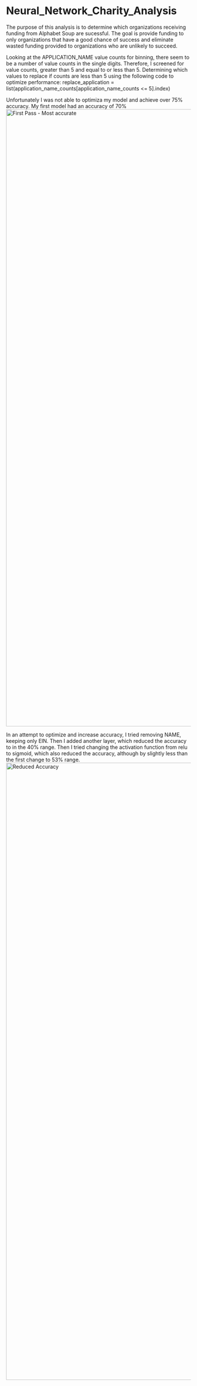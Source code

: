 # Neural_Network_Charity_Analysis

The purpose of this analysis is to determine which organizations receiving funding from Alphabet Soup are sucessful. The goal is provide funding to only organizations that have a good chance of success and eliminate wasted funding provided to organizations who are unlikely to succeed. 

Looking at the APPLICATION_NAME value counts for binning, there seem to be a number of value counts in the single digits. Therefore, I screened for value counts, greater than 5 and equal to or less than 5. Determining which values to replace if counts are less than 5 using the following code to optimize performance:
replace_application = list(application_name_counts[application_name_counts <= 5].index)

Unfortunately I was not able to optimiza my model and achieve over 75% accuracy. My first model had an accuracy of 70% <img width="1680" alt="First Pass - Most accurate " src="https://user-images.githubusercontent.com/97544078/177423631-4e0ef3ee-af2d-4a4d-88f6-c51c02dd41c6.png">

In an attempt to optimize and increase accuracy, I tried removing NAME, keeping only EIN. Then I added another layer, which reduced the accuracy to in the 40% range. Then I tried changing the activation function from relu to sigmoid, which also reduced the accuracy, although by slightly less than the first change to 53% range. <img width="1680" alt="Reduced Accuracy " src="https://user-images.githubusercontent.com/97544078/177423260-b86859b8-8647-4dfe-9c08-fe6667878aa0.png">
